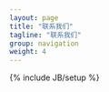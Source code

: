 ```yaml
---
layout: page
title: "联系我们"
tagline: "联系我们"
group: navigation
weight: 4
---
```

{% include JB/setup %}
